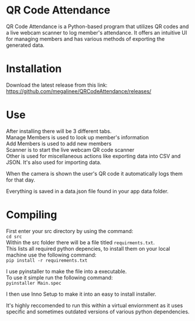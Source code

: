 # QR Code Attendance
QR Code Attendance is a Python-based program that utilizes QR codes and a live webcam scanner to log member's attendance. It offers an intuitive UI for managing members and has various methods of exporting the generated data.

# Installation
Download the latest release from this link: <br />
https://github.com/megalinee/QRCodeAttendance/releases/

# Use
After installing there will be 3 different tabs.<br />
Manage Members is used to look up member's information<br />
Add Members is used to add new members<br />
Scanner is to start the live webcam QR code scanner<br />
Other is used for miscellaneous actions like exporting data into CSV and JSON. It's also used for importing data.<br />

When the camera is shown the user's QR code it automatically logs them for that day.

Everything is saved in a data.json file found in your app data folder.

# Compiling
First enter your src directory by using the command:<br />
`cd src`<br />
Within the src folder there will be a file titled `requirments.txt`.<br />
This lists all required python depencies, to install them on your local machine use the following command:<br />
`pip install -r requirements.txt`<br />

I use pyinstaller to make the file into a executable.<br />
To use it simple run the following command:<br />
`pyinstaller Main.spec`<br />

I then use Inno Setup to make it into an easy to install installer.<br />

It's highly reccomended to run this within a virtual enviornment as it uses specific and sometimes outdated versions of various python dependencies.<br />

